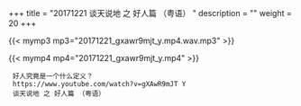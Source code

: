 +++
title = "20171221  谈天说地 之 好人篇 （粤语） "
description = ""
weight = 20
+++

{{< mymp3 mp3="20171221_gxawr9mjt_y.mp4.wav.mp3" >}}

{{< mymp4 mp4="20171221_gxawr9mjt_y.mp4" >}}

     好人究竟是一个什么定义？ 
     https://www.youtube.com/watch?v=gXAwR9mJT Y 
     谈天说地 之 好人篇 （粤语） 
